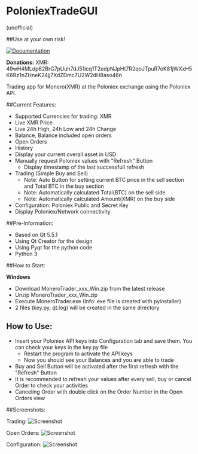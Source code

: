 # PoloniexTradeGUI
(unofficial)

##Use at your own risk!

 [![Documentation](https://codedocs.xyz/swalecko/PoloniexTradeGUI.svg)](https://codedocs.xyz/swalecko/PoloniexTradeGUI/)
 

**Donations:** 
XMR: 49wH4MLdp62BrG7pUuh7dJ51icq1T2edpNJpHt7R2qoJTpuR7oK81jWXxH5K6Rz1nZHneK24jj7XdZDmc7U2W2dH8aso46n

Trading app for Monero(XMR) at the Poloniex exchange using the Poloniex API.

##Current Features:
  - Supported Currencies for trading: XMR
  - Live XMR Price
  - Live 24h High, 24h Low and 24h Change
  - Balance, Balance included open orders
  - Open Orders 
  - History 
  - Display your current overall asset in USD
  - Manually request Poloniex values with "Refresh" Button
  	- Display timestamp of the last successfull refresh
  - Trading (Simple Buy and Sell)
    - Note: Auto Button for setting current BTC price in the sell section and Total BTC in the buy section 
    - Note: Automatically calculated Total(BTC) on the sell side
    - Note: Automatically calculated Amount(XMR) on the buy side 
  - Configuration: Poloniex Public and Secret Key
  - Display Poloniex/Network connectivity

##Pre-Information:
  - Based on Qt 5.5.1
  - Using Qt Creator for the design
  - Using Pyqt for the python code
  - Python 3
  
##How to Start:

  **Windows**  
  - Download MoneroTrader_xxx_Win.zip from the latest release
  - Unzip MoneroTrader_xxx_Win.zip
  - Execute MoneroTrader.exe (Info: exe file is created with pyinstaller)
  - 2 files (key.py, qt.log) will be created in the same directory 

## How to Use:
  - Insert your Poloniex API keys into Configuration tab and save them. You can check your keys in the key.py file
  	- Restart the program to activate the API keys
  	- Now you should see your Balances and you are able to trade
  - Buy and Sell Button will be activated after the first refresh with the "Refresh" Button
  - It is recommended to refresh your values after every sell, buy or cancel Order to check your activities
  - Canceling Order with double click on the Order Number in the Open Orders view


##Screenshots:

Trading:
![Screenshot](https://raw.github.com/swalecko/PoloTradeGui/master/Dashboard_screenshot.JPG?raw=true "Trading Tab")

Open Orders:
![Screenshot](https://raw.github.com/swalecko/PoloTradeGui/master/Dashboard_screenshot_OO.JPG?raw=true "Open Orders Tab")

Configuration:
![Screenshot](https://raw.github.com/swalecko/PoloTradeGui/master/Dashboard_screenshot_API.JPG?raw=true "Configuration Tab")





